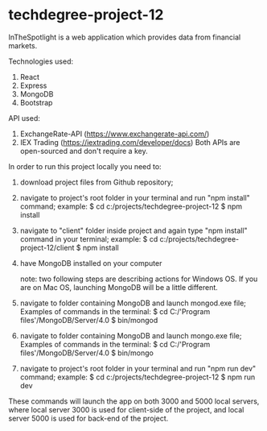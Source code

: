 # techdegree-project-12
InTheSpotlight is a web application which provides data from financial markets.

Technologies used:
1. React
2. Express
3. MongoDB
4. Bootstrap

API used:
1. ExchangeRate-API (https://www.exchangerate-api.com/)
2. IEX Trading (https://iextrading.com/developer/docs)
Both APIs are open-sourced and don't require a key.

In order to run this project locally you need to:
1. download project files from Github repository;

2. navigate to project's root folder in your terminal and run "npm install" command;
example: 
$ cd c:/projects/techdegree-project-12
$ npm install

3. navigate to "client" folder inside project and again type "npm install" command in your terminal;
example: 
$ cd c:/projects/techdegree-project-12/client
$ npm install

4. have MongoDB installed on your computer
   
   note: two following steps are describing actions for Windows OS. If you are on Mac OS, launching MongoDB will be a little different.
   
5. navigate to folder containing MongoDB and launch mongod.exe file;
   Examples of commands in the terminal:
   $ cd C:/'Program files'/MongoDB/Server/4.0
   $ bin/mongod
   
6. navigate to folder containing MongoDB and launch mongo.exe file;
   Examples of commands in the terminal:
   $ cd C:/'Program files'/MongoDB/Server/4.0
   $ bin/mongo
   
 7. navigate to project's root folder in your terminal and run "npm run dev" command;
example: 
$ cd c:/projects/techdegree-project-12
$ npm run dev

These commands will launch the app on both 3000 and 5000 local servers, where local server 3000 is used for client-side of the project, and
local server 5000 is used for back-end of the project.